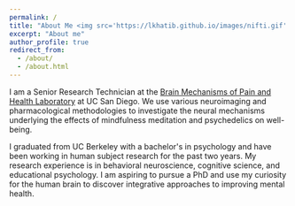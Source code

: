 ```yaml
---
permalink: /
title: "About Me <img src='https://lkhatib.github.io/images/nifti.gif' width='125'>"
excerpt: "About me"
author_profile: true
redirect_from: 
  - /about/
  - /about.html
---
```


I am a Senior Research Technician at the [Brain Mechanisms of Pain and Health Laboratory](https://zeidanlab.weebly.com/) at UC San Diego. We use various neuroimaging and pharmacological methodologies to investigate the neural mechanisms underlying the effects of mindfulness meditation and psychedelics on well-being.

I graduated from UC Berkeley with a bachelor's in psychology and have been working in human subject research for the past two years. My research experience is in behavioral neuroscience, cognitive science, and educational psychology. I am aspiring to pursue a PhD and use my curiosity for the human brain to discover integrative approaches to improving mental health. 
